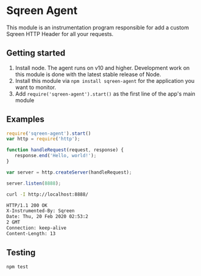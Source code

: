 # Sqreen Agent

This module is an instrumentation program responsible for add a custom Sqreen HTTP Header for all your requests.

## Getting started

1. Install node. The agent runs on v10 and higher. Development work on this module is done with the latest stable release of Node.
2. Install this module via `npm install sqreen-agent` for the application you want to monitor.
3. Add `require('sqreen-agent').start()` as the first line of the app's main module

## Examples

```js
require('sqreen-agent').start()
var http = require('http');

function handleRequest(request, response) {
   response.end('Hello, world!');
}

var server = http.createServer(handleRequest);

server.listen(8888);
```

```bash
curl -I http://localhost:8888/
```

```bash
HTTP/1.1 200 OK
X-Instrumented-By: Sqreen
Date: Thu, 20 Feb 2020 02:53:2
2 GMT
Connection: keep-alive
Content-Length: 13
```

## Testing

```bash
npm test
```
